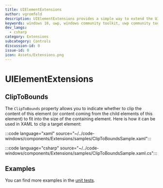 ```yaml
---
title: UIElementExtensions
author: vgromfeld
description: UIElementExtensions provides a simple way to extend the UIElement class
keywords: windows 10, uwp, windows community toolkit, uwp community toolkit, uwp toolkit, UIElement, extensions
dev_langs:
  - csharp
category: Extensions
subcategory: Controls
discussion-id: 0
issue-id: 0
icon: Assets/Extensions.png
---
```


# UIElementExtensions

## ClipToBounds

The `ClipToBounds` property allows you to indicate whether to clip the content of this element (or content coming from the child elements of this element) to fit into the size of the containing element. Here is how it can be used in XAML to clip a target element:

:::code language="xaml" source="~/../code-windows/components/Extensions/samples/ClipToBoundsSample.xaml":::

:::code language="csharp" source="~/../code-windows/components/Extensions/samples/ClipToBoundsSample.xaml.cs":::

## Examples

You can find more examples in the [unit tests](https://github.com/windows-toolkit/WindowsCommunityToolkit/tree/rel/7.1.0/UnitTests).


